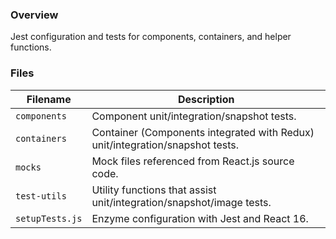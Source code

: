 ### Overview

Jest configuration and tests for components, containers, and helper functions.

### Files

| Filename                 | Description                                                                   |
|--------------------------|-------------------------------------------------------------------------------|
| `components`             | Component unit/integration/snapshot tests.                                    |
| `containers`             | Container (Components integrated with Redux) unit/integration/snapshot tests. |
| `mocks`                  | Mock files referenced from React.js source code.                              |
| `test-utils`             | Utility functions that assist unit/integration/snapshot/image tests.          |
| `setupTests.js`          | Enzyme configuration with Jest and React 16.                                  |

